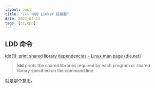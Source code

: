 ```yaml
---
layout: post
title: "C++ 中的 Linker 链接器"
date: 2022-07-13
tags: [cs,cpp]
---
```


## LDD 命令

[ldd(1): print shared library dependencies - Linux man page (die.net)](https://linux.die.net/man/1/ldd)

> **ldd** prints the shared libraries required by each program or shared library specified on the command line.

就是那个意思。

